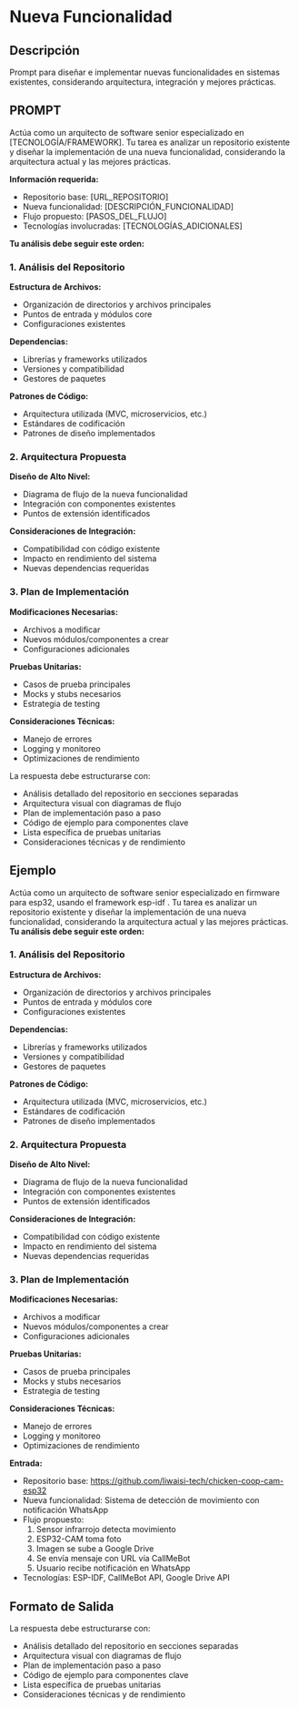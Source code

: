 # Nueva Funcionalidad

## Descripción
Prompt para diseñar e implementar nuevas funcionalidades en sistemas existentes, considerando arquitectura, integración y mejores prácticas.

## PROMPT
Actúa como un arquitecto de software senior especializado en [TECNOLOGÍA/FRAMEWORK]. Tu tarea es analizar un repositorio existente y diseñar la implementación de una nueva funcionalidad, considerando la arquitectura actual y las mejores prácticas.

**Información requerida:**
- Repositorio base: [URL_REPOSITORIO]
- Nueva funcionalidad: [DESCRIPCIÓN_FUNCIONALIDAD]
- Flujo propuesto: [PASOS_DEL_FLUJO]
- Tecnologías involucradas: [TECNOLOGÍAS_ADICIONALES]

**Tu análisis debe seguir este orden:**

### 1. Análisis del Repositorio
**Estructura de Archivos:**
- Organización de directorios y archivos principales
- Puntos de entrada y módulos core
- Configuraciones existentes

**Dependencias:**
- Librerías y frameworks utilizados
- Versiones y compatibilidad
- Gestores de paquetes

**Patrones de Código:**
- Arquitectura utilizada (MVC, microservicios, etc.)
- Estándares de codificación
- Patrones de diseño implementados

### 2. Arquitectura Propuesta
**Diseño de Alto Nivel:**
- Diagrama de flujo de la nueva funcionalidad
- Integración con componentes existentes
- Puntos de extensión identificados

**Consideraciones de Integración:**
- Compatibilidad con código existente
- Impacto en rendimiento del sistema
- Nuevas dependencias requeridas

### 3. Plan de Implementación
**Modificaciones Necesarias:**
- Archivos a modificar
- Nuevos módulos/componentes a crear
- Configuraciones adicionales

**Pruebas Unitarias:**
- Casos de prueba principales
- Mocks y stubs necesarios
- Estrategia de testing

**Consideraciones Técnicas:**
- Manejo de errores
- Logging y monitoreo
- Optimizaciones de rendimiento

La respuesta debe estructurarse con:
- Análisis detallado del repositorio en secciones separadas
- Arquitectura visual con diagramas de flujo
- Plan de implementación paso a paso
- Código de ejemplo para componentes clave
- Lista específica de pruebas unitarias
- Consideraciones técnicas y de rendimiento

## Ejemplo
Actúa como un arquitecto de software senior especializado en firmware para esp32, usando el framework esp-idf . Tu tarea es analizar un repositorio existente y diseñar la implementación de una nueva funcionalidad, considerando la arquitectura actual y las mejores prácticas.
**Tu análisis debe seguir este orden:**

### 1. Análisis del Repositorio
**Estructura de Archivos:**
- Organización de directorios y archivos principales
- Puntos de entrada y módulos core
- Configuraciones existentes

**Dependencias:**
- Librerías y frameworks utilizados
- Versiones y compatibilidad
- Gestores de paquetes

**Patrones de Código:**
- Arquitectura utilizada (MVC, microservicios, etc.)
- Estándares de codificación
- Patrones de diseño implementados

### 2. Arquitectura Propuesta
**Diseño de Alto Nivel:**
- Diagrama de flujo de la nueva funcionalidad
- Integración con componentes existentes
- Puntos de extensión identificados

**Consideraciones de Integración:**
- Compatibilidad con código existente
- Impacto en rendimiento del sistema
- Nuevas dependencias requeridas

### 3. Plan de Implementación
**Modificaciones Necesarias:**
- Archivos a modificar
- Nuevos módulos/componentes a crear
- Configuraciones adicionales

**Pruebas Unitarias:**
- Casos de prueba principales
- Mocks y stubs necesarios
- Estrategia de testing

**Consideraciones Técnicas:**
- Manejo de errores
- Logging y monitoreo
- Optimizaciones de rendimiento

**Entrada:**
- Repositorio base: https://github.com/liwaisi-tech/chicken-coop-cam-esp32
- Nueva funcionalidad: Sistema de detección de movimiento con notificación WhatsApp
- Flujo propuesto:
  1. Sensor infrarrojo detecta movimiento
  2. ESP32-CAM toma foto
  3. Imagen se sube a Google Drive
  4. Se envía mensaje con URL vía CallMeBot
  5. Usuario recibe notificación en WhatsApp
- Tecnologías: ESP-IDF, CallMeBot API, Google Drive API

## Formato de Salida
La respuesta debe estructurarse con:
- Análisis detallado del repositorio en secciones separadas
- Arquitectura visual con diagramas de flujo
- Plan de implementación paso a paso
- Código de ejemplo para componentes clave
- Lista específica de pruebas unitarias
- Consideraciones técnicas y de rendimiento